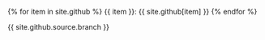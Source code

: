 {% for item in site.github %}
    {{ item }}: {{ site.github[item] }}
{% endfor %}

{{ site.github.source.branch }}
